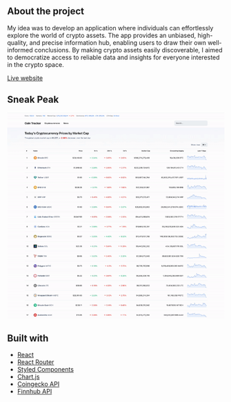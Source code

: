## About the project

My idea was to develop an application where individuals can effortlessly explore the world of crypto assets. The app provides an unbiased, high-quality, and precise information hub, enabling users to draw their own well-informed conclusions. By making crypto assets easily discoverable, I aimed to democratize access to reliable data and insights for everyone interested in the crypto space.

<a href="https://adambelko.github.io/coin-tracker/">Live website</a>

## Sneak Peak

![demo](src/images/demo.gif)

## Built with

- <a href="https://react.dev/">React</a>
- <a href="https://reactrouter.com/en/main">React Router</a>
- <a href="https://styled-components.com/">Styled Components</a>
- <a href="https://www.chartjs.org/">Chart.js</a>
- <a href="https://www.coingecko.com/">Coingecko API</a>
- <a href="https://finnhub.io/">Finnhub API</a>
